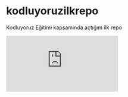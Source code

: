 # kodluyoruzilkrepo
Kodluyoruz Eğitimi kapsamında açtığım ilk repo

![Kodluyoruz Örnek](https://github.com/Kodluyoruz/taskforce/blob/main/git/odev1/ornekreadme.md)



